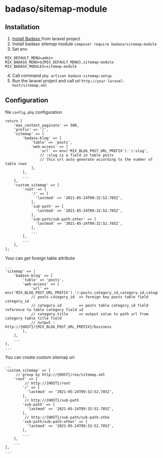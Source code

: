 # badaso/sitemap-module

## Installation
1. <a href="https://badaso-docs.uatech.co.id/docs/en/getting-started/installation/" target="blank"> Install Badaso </a> from laravel project
2. Install badaso sitemap module `composer require badaso/sitemap-module` 
3. Set env

```
MIX_DEFAULT_MENU=admin
MIX_BADASO_MENU=${MIX_DEFAULT_MENU},sitemap-module
MIX_BADASO_MODULES=sitemap-module
```
4. Call command `php artisan badaso-sitemap:setup`
5. Run the laravel project and call url `http://your-laravel-host/sitemap.xml`

## Configuration
file `config.php` configuration

```
return [
    'max_content_paginate' => 500,
    'prefix' => '/',
    'sitemap' => [
        'badaso-blog' => [
            'table' => 'posts',
            'web-access' => [
                'url' => env('MIX_BLOG_POST_URL_PREFIX').'/:slug',
                // :slug is a field in table posts
                // this url auto generate according to the number of table rows
            ],
        ],
        ...
    ],
    'custom_sitemap' => [
        'root' => [
            '/' => [
              'lastmod' => '2021-05-24T09:32:52.785Z',
            ],
            'sub-path' => [
              'lastmod' => '2021-05-24T09:32:52.785Z',
            ],
            'sub-path/sub-path-other' => [
              'lastmod' => '2021-05-24T09:32:52.785Z',
            ],
            ...
        ],
        ...
    ],
];
```
Your can get foreign table attribute 
```
...
'sitemap' => [
    'badaso-blog' => [
        'table' => 'posts',
        'web-access' => [
            'url' => env('MIX_BLOG_POST_URL_PREFIX').'/:posts.category_id,category.id,category.title',
            // posts.category_id  => foreign key posts table field category_id
            // category.id        => posts table category_id field reference to table category field id 
            // category.title     => output value to path url from category table title field
            // output : http://{HOST}/{MIX_BLOG_POST_URL_PREFIX}/business
        ],
    ],
    ...
],
...
```
You can create custom sitemap url
```
...
'custom_sitemap' => [
     // group by http://{HOST}/roo/sitemap.xml
    'root' => [
         // http://{HOST}/root
        '/' => [
          'lastmod' => '2021-05-24T09:32:52.785Z',
        ],
         // http://{HOST}/sub-path
        'sub-path' => [
          'lastmod' => '2021-05-24T09:32:52.785Z',
        ],
         // http://{HOST}/sub-path/sub-path-othe
        'sub-path/sub-path-other' => [
          'lastmod' => '2021-05-24T09:32:52.785Z',
        ],
        ...
    ],
    ...
],
...
```

